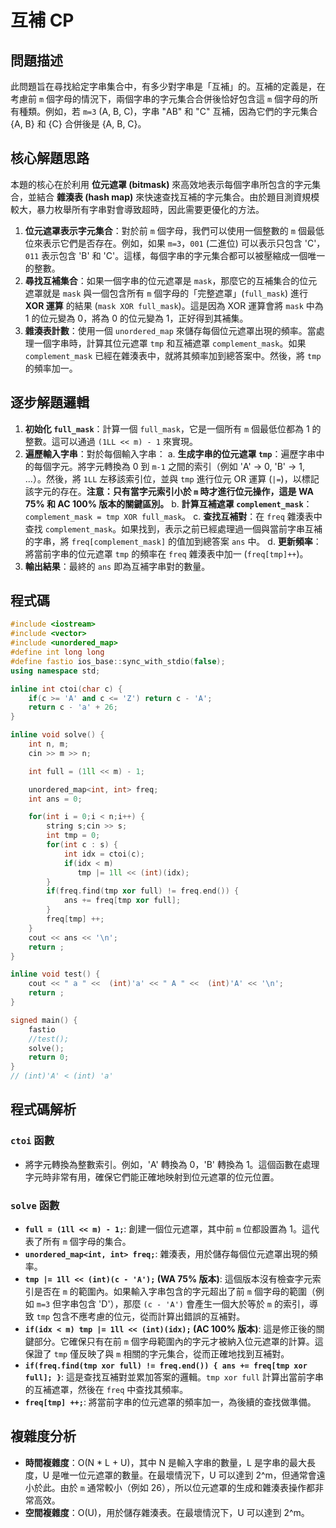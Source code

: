 # 互補 CP

## 問題描述

此問題旨在尋找給定字串集合中，有多少對字串是「互補」的。互補的定義是，在考慮前 `m` 個字母的情況下，兩個字串的字元集合合併後恰好包含這 `m` 個字母的所有種類。例如，若 `m=3` (A, B, C)，字串 "AB" 和 "C" 互補，因為它們的字元集合 {A, B} 和 {C} 合併後是 {A, B, C}。

## 核心解題思路

本題的核心在於利用 **位元遮罩 (bitmask)** 來高效地表示每個字串所包含的字元集合，並結合 **雜湊表 (hash map)** 來快速查找互補的字元集合。由於題目測資規模較大，暴力枚舉所有字串對會導致超時，因此需要更優化的方法。

1.  **位元遮罩表示字元集合**：對於前 `m` 個字母，我們可以使用一個整數的 `m` 個最低位來表示它們是否存在。例如，如果 `m=3`，`001` (二進位) 可以表示只包含 'C'，`011` 表示包含 'B' 和 'C'。這樣，每個字串的字元集合都可以被壓縮成一個唯一的整數。
2.  **尋找互補集合**：如果一個字串的位元遮罩是 `mask`，那麼它的互補集合的位元遮罩就是 `mask` 與一個包含所有 `m` 個字母的「完整遮罩」(`full_mask`) 進行 **XOR 運算** 的結果 (`mask XOR full_mask`)。這是因為 XOR 運算會將 `mask` 中為 1 的位元變為 0，將為 0 的位元變為 1，正好得到其補集。
3.  **雜湊表計數**：使用一個 `unordered_map` 來儲存每個位元遮罩出現的頻率。當處理一個字串時，計算其位元遮罩 `tmp` 和互補遮罩 `complement_mask`。如果 `complement_mask` 已經在雜湊表中，就將其頻率加到總答案中。然後，將 `tmp` 的頻率加一。

## 逐步解題邏輯

1.  **初始化 `full_mask`**：計算一個 `full_mask`，它是一個所有 `m` 個最低位都為 1 的整數。這可以通過 `(1LL << m) - 1` 來實現。
2.  **遍歷輸入字串**：對於每個輸入字串：
    a.  **生成字串的位元遮罩 `tmp`**：遍歷字串中的每個字元。將字元轉換為 0 到 `m-1` 之間的索引（例如 'A' -> 0, 'B' -> 1, ...）。然後，將 `1LL` 左移該索引位，並與 `tmp` 進行位元 OR 運算 (`|=`)，以標記該字元的存在。**注意：只有當字元索引小於 `m` 時才進行位元操作，這是 WA 75% 和 AC 100% 版本的關鍵區別。**
    b.  **計算互補遮罩 `complement_mask`**：`complement_mask = tmp XOR full_mask`。
    c.  **查找互補對**：在 `freq` 雜湊表中查找 `complement_mask`。如果找到，表示之前已經處理過一個與當前字串互補的字串，將 `freq[complement_mask]` 的值加到總答案 `ans` 中。
    d.  **更新頻率**：將當前字串的位元遮罩 `tmp` 的頻率在 `freq` 雜湊表中加一 (`freq[tmp]++`)。
3.  **輸出結果**：最終的 `ans` 即為互補字串對的數量。

## 程式碼

```cpp
#include <iostream>
#include <vector>
#include <unordered_map>
#define int long long
#define fastio ios_base::sync_with_stdio(false);
using namespace std;

inline int ctoi(char c) {
    if(c >= 'A' and c <= 'Z') return c - 'A';
    return c - 'a' + 26;
}

inline void solve() {
    int n, m;
    cin >> m >> n;

    int full = (1ll << m) - 1;

    unordered_map<int, int> freq;
    int ans = 0;

    for(int i = 0;i < n;i++) {
        string s;cin >> s;
        int tmp = 0;
        for(int c : s) {
            int idx = ctoi(c);
            if(idx < m)
               tmp |= 1ll << (int)(idx);
        }
        if(freq.find(tmp xor full) != freq.end()) {
            ans += freq[tmp xor full];
        }
        freq[tmp] ++;
    }
    cout << ans << '\n';
    return ;
}

inline void test() {
    cout << " a " <<  (int)'a' << " A " <<  (int)'A' << '\n';
    return ;
}

signed main() {
    fastio
    //test();
    solve();
    return 0;
}
// (int)'A' < (int) 'a'
```

## 程式碼解析

### `ctoi` 函數

*   將字元轉換為整數索引。例如，'A' 轉換為 0，'B' 轉換為 1。這個函數在處理字元時非常有用，確保它們能正確地映射到位元遮罩的位元位置。

### `solve` 函數

*   **`full = (1ll << m) - 1;`**: 創建一個位元遮罩，其中前 `m` 位都設置為 1。這代表了所有 `m` 個字母的集合。
*   **`unordered_map<int, int> freq;`**: 雜湊表，用於儲存每個位元遮罩出現的頻率。
*   **`tmp |= 1ll << (int)(c - 'A');` (WA 75% 版本)**: 這個版本沒有檢查字元索引是否在 `m` 的範圍內。如果輸入字串包含的字元超出了前 `m` 個字母的範圍（例如 `m=3` 但字串包含 'D'），那麼 `(c - 'A')` 會產生一個大於等於 `m` 的索引，導致 `tmp` 包含不應考慮的位元，從而計算出錯誤的互補對。
*   **`if(idx < m) tmp |= 1ll << (int)(idx);` (AC 100% 版本)**: 這是修正後的關鍵部分。它確保只有在前 `m` 個字母範圍內的字元才被納入位元遮罩的計算。這保證了 `tmp` 僅反映了與 `m` 相關的字元集合，從而正確地找到互補對。
*   **`if(freq.find(tmp xor full) != freq.end()) { ans += freq[tmp xor full]; }`**: 這是查找互補對並累加答案的邏輯。`tmp xor full` 計算出當前字串的互補遮罩，然後在 `freq` 中查找其頻率。
*   **`freq[tmp] ++;`**: 將當前字串的位元遮罩的頻率加一，為後續的查找做準備。

## 複雜度分析

*   **時間複雜度**：O(N * L + U)，其中 N 是輸入字串的數量，L 是字串的最大長度，U 是唯一位元遮罩的數量。在最壞情況下，U 可以達到 2^m，但通常會遠小於此。由於 `m` 通常較小（例如 26），所以位元遮罩的生成和雜湊表操作都非常高效。
*   **空間複雜度**：O(U)，用於儲存雜湊表。在最壞情況下，U 可以達到 2^m。
